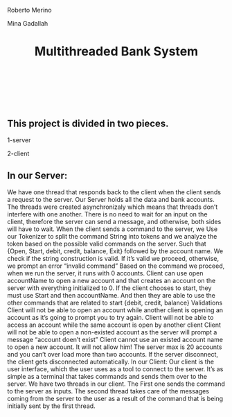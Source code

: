 <p>Roberto Merino</p>
<p>Mina Gadallah</p>

<h1 style="text-align:center;">Multithreaded Bank System<h1>
<br><br>
<h2>This project is divided in two pieces.</h2>
<p>1-server</p>
<p>2-client</p>
<h2>In our Server:</h2>
We have one thread that responds back to the client when the client sends a request to the server. Our Server holds all the data and bank accounts.
The threads were created asynchronizaly which means that threads don’t interfere with one another. There is no need to wait for an input on the client, therefore the server can send a message, and otherwise, both sides will have to wait.
When the client sends a command to the server, we Use our Tokenizer to split the command String into tokens and we analyze the token based on the possible valid commands on the server. Such that {Open, Start, debit, credit, balance, Exit} followed by the account name.
We check if the string construction is valid. If it’s valid we proceed, otherwise, we prompt an error “invalid command”
Based on the command we proceed, when we run the server, it runs with 0 accounts. Client can use open accountName to open a new account and that creates an account on the server with everything initialized to 0.
If the client chooses to start, they must use Start and then accountName. And then they are able to use the other commands that are related to start {debit, credit, balance}
Validations
Client will not be able to open an account while another client is opening an account as it’s going to prompt you to try again.
Client will not be able to access an account while the same account is open by another client
Client will not be able to open a non-existed account as the server will prompt a message “account doen’t exist”
Client cannot use an existed account name to open a new account. It will not allow him!
The server max is 20 accounts and you can’t over load more than two accounts.
If the server disconnect, the client gets disconnected automatically.
In our Client:
Our client is the user interface, which the user uses as a tool to connect to the server. It’s as simple as a terminal that takes commands and sends them over to the server.
We have two threads in our client. The First one sends the command to the server as inputs.
The second thread takes care of the messages coming from the server to the user as a result of the command that is being initially sent by the first thread.
